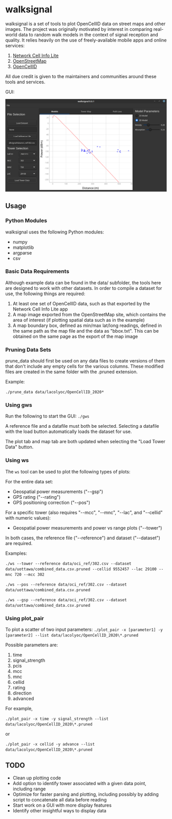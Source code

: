 # walksignal
walksignal is a set of tools to plot OpenCellID data on street maps and other
images. The project was originally motivated by interest in comparing
real-world data to random walk models in the context of signal reception and
quality. It relies heavily on the use of freely-available mobile apps and
online services:

1. [Network Cell Info Lite](https://play.google.com/store/apps/details?id=com.wilysis.cellinfolite&hl=en_CA&gl=US)
2. [OpenStreetMap](https://www.openstreetmap.org)
3. [OpenCellID](https://www.opencellid.org)

All due credit is given to the maintainers and communities around these tools
and services.

GUI:

![Downtown Ottawa](example.png?raw=true)

## Usage

### Python Modules

walksignal uses the following Python modules:

- numpy
- matplotlib
- argparse
- csv

### Basic Data Requirements

Although example data can be found in the data/ subfolder, the tools here are
designed to work with other datasets. In order to compile a dataset for use,
the following things are required:

1. At least one set of OpenCellID data, such as that exported by the Network
   Cell Info Lite app
2. A map image exported from the OpenStreetMap site, which contains the area of
   interest (if plotting spatial data such as in the example)
3. A map boundary box, defined as min/max lat/long readings, defined in the
   same path as the map file and the data as "bbox.txt". This can be
   obtained on the same page as the export of the map image

### Pruning Data Sets

prune_data should first be used on any data files to create versions of them
that don't include any empty cells for the various columns. These modified
files are created in the same folder with the .pruned extension.

Example:

`./prune_data data/lacolyoc/OpenCellID_2020*`

### Using gws

Run the following to start the GUI:
`./gws`

A reference file and a datafile must both be selected. Selecting a
datafile with the load button automatically loads the dataset for use. 

The plot tab and map tab are both updated when selecting the "Load Tower
Data" button.

### Using ws

The `ws` tool can be used to plot the following types of plots:

For the entire data set:
- Geospatial power measurements ("--gsp")
- GPS rating ("--rating")
- GPS positioning correction ("--pos")

For a specific tower (also requires "--mcc", "--mnc", "--lac", and "--cellid" with numeric values):
- Geospatial power measurements and power vs range plots ("--tower")

In both cases, the reference file ("--reference") and dataset ("--dataset")
are required.

Examples:

`./ws --tower --reference data/oci_ref/302.csv --dataset data/uottawa/combined_data.csv.pruned --cellid 9552457 --lac 29100 --mnc 720 --mcc 302`

`./ws --pos --reference data/oci_ref/302.csv --dataset data/uottawa/combined_data.csv.pruned`

`./ws --gsp --reference data/oci_ref/302.csv --dataset data/uottawa/combined_data.csv.pruned`

### Using plot_pair

To plot a scatter of two input parameters:
`./plot_pair -x [parameter1] -y [parameter2] --list data/lacolyoc/OpenCellID_2020\*.pruned`

Possible parameters are:

1. time
2. signal_strength
3. pcis
4. mcc
5. mnc
6. cellid
7. rating
8. direction
9. advanced

For example,

`./plot_pair -x time -y signal_strength --list data/lacolyoc/OpenCellID_2020\*.pruned`

or

`./plot_pair -x cellid -y advance --list data/lacolyoc/OpenCellID_2020\*.pruned`

## TODO

- Clean up plotting code
- Add option to identify tower associated with a given data point,
  including range
- Optimize for faster parsing and plotting, including possibly by adding
  script to concatenate all data before reading
- Start work on a GUI with more display features
- Identify other insightful ways to display data
